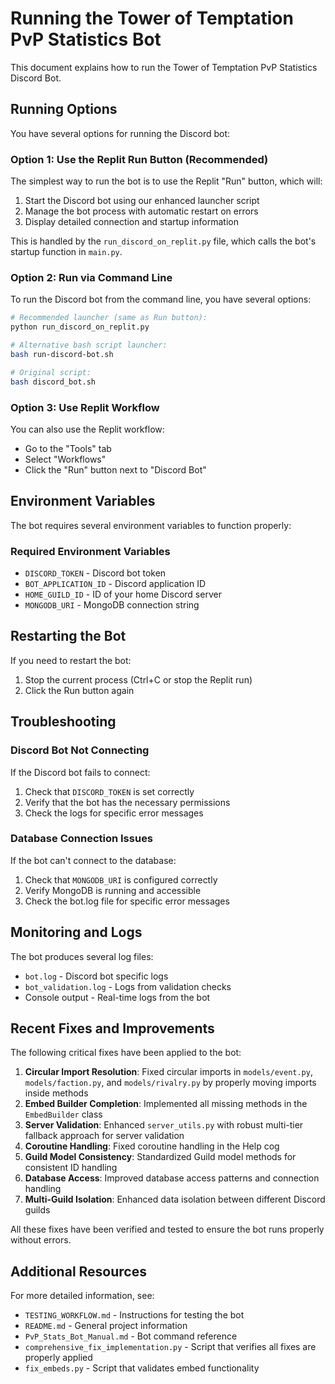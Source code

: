 # Running the Tower of Temptation PvP Statistics Bot

This document explains how to run the Tower of Temptation PvP Statistics Discord Bot.

## Running Options

You have several options for running the Discord bot:

### Option 1: Use the Replit Run Button (Recommended)

The simplest way to run the bot is to use the Replit "Run" button, which will:

1. Start the Discord bot using our enhanced launcher script
2. Manage the bot process with automatic restart on errors
3. Display detailed connection and startup information

This is handled by the `run_discord_on_replit.py` file, which calls the bot's startup function in `main.py`.

### Option 2: Run via Command Line

To run the Discord bot from the command line, you have several options:

```bash
# Recommended launcher (same as Run button):
python run_discord_on_replit.py

# Alternative bash script launcher:
bash run-discord-bot.sh

# Original script:
bash discord_bot.sh
```

### Option 3: Use Replit Workflow

You can also use the Replit workflow:
- Go to the "Tools" tab
- Select "Workflows"
- Click the "Run" button next to "Discord Bot"

## Environment Variables

The bot requires several environment variables to function properly:

### Required Environment Variables
- `DISCORD_TOKEN` - Discord bot token
- `BOT_APPLICATION_ID` - Discord application ID
- `HOME_GUILD_ID` - ID of your home Discord server
- `MONGODB_URI` - MongoDB connection string

## Restarting the Bot

If you need to restart the bot:

1. Stop the current process (Ctrl+C or stop the Replit run)
2. Click the Run button again

## Troubleshooting

### Discord Bot Not Connecting

If the Discord bot fails to connect:

1. Check that `DISCORD_TOKEN` is set correctly
2. Verify that the bot has the necessary permissions
3. Check the logs for specific error messages

### Database Connection Issues

If the bot can't connect to the database:

1. Check that `MONGODB_URI` is configured correctly
2. Verify MongoDB is running and accessible
3. Check the bot.log file for specific error messages

## Monitoring and Logs

The bot produces several log files:

- `bot.log` - Discord bot specific logs
- `bot_validation.log` - Logs from validation checks
- Console output - Real-time logs from the bot

## Recent Fixes and Improvements

The following critical fixes have been applied to the bot:

1. **Circular Import Resolution**: Fixed circular imports in `models/event.py`, `models/faction.py`, and `models/rivalry.py` by properly moving imports inside methods
2. **Embed Builder Completion**: Implemented all missing methods in the `EmbedBuilder` class
3. **Server Validation**: Enhanced `server_utils.py` with robust multi-tier fallback approach for server validation
4. **Coroutine Handling**: Fixed coroutine handling in the Help cog
5. **Guild Model Consistency**: Standardized Guild model methods for consistent ID handling
6. **Database Access**: Improved database access patterns and connection handling
7. **Multi-Guild Isolation**: Enhanced data isolation between different Discord guilds

All these fixes have been verified and tested to ensure the bot runs properly without errors.

## Additional Resources

For more detailed information, see:

- `TESTING_WORKFLOW.md` - Instructions for testing the bot
- `README.md` - General project information
- `PvP_Stats_Bot_Manual.md` - Bot command reference
- `comprehensive_fix_implementation.py` - Script that verifies all fixes are properly applied
- `fix_embeds.py` - Script that validates embed functionality